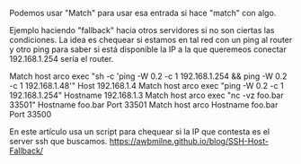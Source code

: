 Podemos usar "Match" para usar esa entrada si hace "match" con algo.

Ejemplo haciendo "fallback" hacia otros servidores si no son ciertas las condiciones.
La idea es chequear si estamos en tal red con un ping al router y otro ping para saber si está disponible la IP a la que queremeos conectar
192.168.1.254 sería el router.

  Match host arco exec "sh -c 'ping -W 0.2 -c 1 192.168.1.254 && ping -W 0.2 -c 1 192.168.1.48'"
    Host 192.168.1.4
  Match host arco exec "ping -W 0.2 -c 1 192.168.1.254"
    Hostname 192.168.1.3
  Match host arco exec "nc -vz foo.bar 33501"
    Hostname foo.bar
    Port 33501
  Match host arco
    Hostname foo.bar
    Port 33500

En este artículo usa un script para chequear si la IP que contesta es el server ssh que buscamos.
https://awbmilne.github.io/blog/SSH-Host-Fallback/
